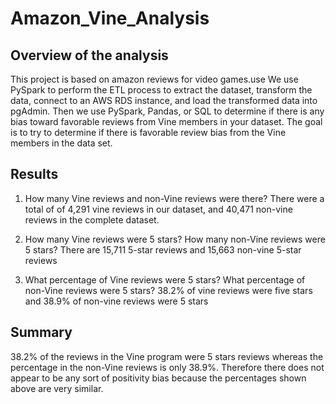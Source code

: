 # Amazon_Vine_Analysis

## Overview of the analysis
This project is based on amazon reviews for video games.use We use PySpark to perform the ETL process to extract the dataset, transform the data, connect to an AWS RDS instance, and load the transformed data into pgAdmin. Then we use PySpark, Pandas, or SQL to determine if there is any bias toward favorable reviews from Vine members in your dataset. The goal is to try to determine if there is favorable review bias from the Vine members in the data set.

## Results
1) How many Vine reviews and non-Vine reviews were there?
There were a total of of 4,291 vine reviews in our dataset, and 40,471 non-vine reviews in the complete dataset.

2) How many Vine reviews were 5 stars? How many non-Vine reviews were 5 stars?
There are 15,711 5-star reviews and 15,663 non-vine 5-star reviews

3) What percentage of Vine reviews were 5 stars? What percentage of non-Vine reviews were 5 stars?
38.2% of vine reviews were five stars and 38.9% of non-vine reviews were 5 stars

## Summary
38.2% of the reviews in the Vine program were 5 stars reviews whereas the percentage in the non-Vine reviews is only 38.9%. Therefore there does not appear to be any sort of positivity bias because the percentages shown above are very similar.
